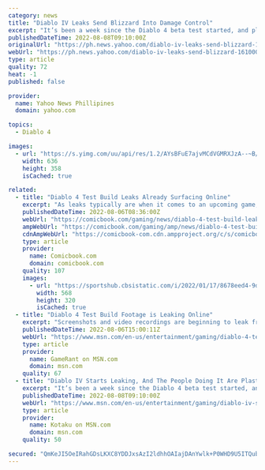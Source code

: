 ```yaml
---
category: news
title: "Diablo IV Leaks Send Blizzard Into Damage Control"
excerpt: "It’s been a week since the Diablo 4 beta test started, and players are already leaking footage of the game on the internet. What’s funny is that the screenshots have the testers’ identifying number ..."
publishedDateTime: 2022-08-08T09:10:00Z
originalUrl: "https://ph.news.yahoo.com/diablo-iv-leaks-send-blizzard-161000016.html"
webUrl: "https://ph.news.yahoo.com/diablo-iv-leaks-send-blizzard-161000016.html"
type: article
quality: 72
heat: -1
published: false

provider:
  name: Yahoo News Phillipines
  domain: yahoo.com

topics:
  - Diablo 4

images:
  - url: "https://s.yimg.com/uu/api/res/1.2/AYsBFuE7ajvMCdVGMRXJzA--~B/aD0zNTg7dz02MzY7YXBwaWQ9eXRhY2h5b24-/https://media.zenfs.com/en/kotaku_564/812b835518191f16ed3489d3be2e9717"
    width: 636
    height: 358
    isCached: true

related:
  - title: "Diablo 4 Test Build Leaks Already Surfacing Online"
    excerpt: "As leaks typically are when it comes to an upcoming game, the leaks from whatever Diablo 4 test is going on now have been spotted here and there throughout the game's subreddit. One such post pulls ..."
    publishedDateTime: 2022-08-06T08:36:00Z
    webUrl: "https://comicbook.com/gaming/news/diablo-4-test-build-leaks-reddit/"
    ampWebUrl: "https://comicbook.com/gaming/amp/news/diablo-4-test-build-leaks-reddit/"
    cdnAmpWebUrl: "https://comicbook-com.cdn.ampproject.org/c/s/comicbook.com/gaming/amp/news/diablo-4-test-build-leaks-reddit/"
    type: article
    provider:
      name: Comicbook.com
      domain: comicbook.com
    quality: 107
    images:
      - url: "https://sportshub.cbsistatic.com/i/2022/01/17/8678eed4-9d9d-4a1c-a8d6-e2eb8a575660/playstation-nintendo-xbox-steam-logos.jpg?width=568&height=320"
        width: 568
        height: 320
        isCached: true
  - title: "Diablo 4 Test Build Footage is Leaking Online"
    excerpt: "Screenshots and video recordings are beginning to leak from Blizzard's recently started 'Friends and Family Alpha' for Diablo 4."
    publishedDateTime: 2022-08-06T15:00:11Z
    webUrl: "https://www.msn.com/en-us/entertainment/gaming/diablo-4-test-build-footage-is-leaking-online/ar-AA10nT8c"
    type: article
    provider:
      name: GameRant on MSN.com
      domain: msn.com
    quality: 67
  - title: "Diablo IV Starts Leaking, And The People Doing It Are Plastered All Over It"
    excerpt: "It’s been a week since the Diablo 4 beta test started, and players are already leaking footage of the game on the internet. What’s funny is that the screenshots have the testers’ identifying number ..."
    publishedDateTime: 2022-08-08T09:10:00Z
    webUrl: "https://www.msn.com/en-us/entertainment/gaming/diablo-iv-starts-leaking-and-the-people-doing-it-are-plastered-all-over-it/ar-AA10rzqK"
    type: article
    provider:
      name: Kotaku on MSN.com
      domain: msn.com
    quality: 50

secured: "QmKeJI5OeIRahGDsLKXC8YDDJxsAzI2ldhhOAIajDAnYwlk+P0WHD9U5ITQub8hSxh3RJinpAsP5OvIFklBIV2Yi9aWHxPh1ywaw9jNEeJpg4UK895pRiALOGoUf4NzFwwIizjQTReg0ZN1y+w1X/lrBPnumeLeu45ZB2n0AaugkSiqVtggRqsWdfpSras0nAFXSdU+NzRf2qs1BuiLu7nUvCi3H9nb/zreDm4yQF81p0T/mzIzIuCnaqLhSNRWoOZioDzx3G8DgNIi2j8VsihQ6jgx0ygKbOojTJBsKfNtEcDVyk4WvzWvD1rMXaFbeF+cTgAADXy0fzKR+Eo3q5xs02C31LdqS/5Z3WaFR5kU=;lZ5nR5Zvjy3xYNyDF8JqVg=="
---
```



